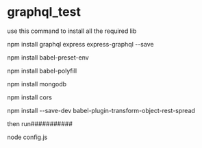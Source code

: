 # graphql_test
use this command to install all the required lib

npm install graphql express express-graphql --save

npm install babel-preset-env


npm install babel-polyfill


npm install mongodb


npm install cors

npm install --save-dev babel-plugin-transform-object-rest-spread


then run###########
 
 node config.js
